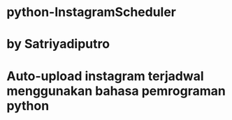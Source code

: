 # python-InstagramScheduler
# by Satriyadiputro

# Auto-upload instagram terjadwal menggunakan bahasa pemrograman python
#
